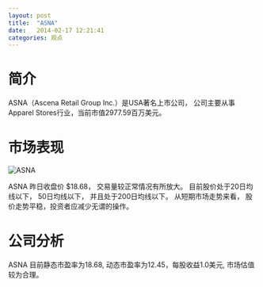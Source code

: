 ```yaml
---
layout: post
title:  "ASNA"
date:   2014-02-17 12:21:41
categories: 观点
---
```


# 简介
ASNA（Ascena Retail Group Inc.）是USA著名上市公司，
公司主要从事Apparel Stores行业，当前市值2977.59百万美元。

# 市场表现

![ASNA](http://finviz.com/chart.ashx?t=ASNA&ty=c&ta=1&p=d&s=l)

ASNA 昨日收盘价 $18.68，
交易量较正常情况有所放大。
目前股价处于20日均线以下，
50日均线以下，
并且处于200日均线以下。
从短期市场走势来看，
股价走势平稳，投资者应减少无谓的操作。

# 公司分析
ASNA 目前静态市盈率为18.68, 动态市盈率为12.45，每股收益1.0美元,
市场估值较为合理。
